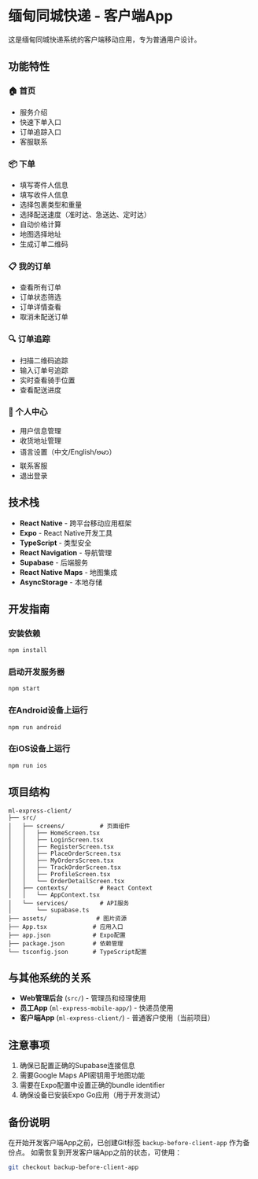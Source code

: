 # 缅甸同城快递 - 客户端App

这是缅甸同城快递系统的客户端移动应用，专为普通用户设计。

## 功能特性

### 🏠 首页
- 服务介绍
- 快速下单入口
- 订单追踪入口
- 客服联系

### 📦 下单
- 填写寄件人信息
- 填写收件人信息
- 选择包裹类型和重量
- 选择配送速度（准时达、急送达、定时达）
- 自动价格计算
- 地图选择地址
- 生成订单二维码

### 📋 我的订单
- 查看所有订单
- 订单状态筛选
- 订单详情查看
- 取消未配送订单

### 🔍 订单追踪
- 扫描二维码追踪
- 输入订单号追踪
- 实时查看骑手位置
- 查看配送进度

### 👤 个人中心
- 用户信息管理
- 收货地址管理
- 语言设置（中文/English/ဗမာ）
- 联系客服
- 退出登录

## 技术栈

- **React Native** - 跨平台移动应用框架
- **Expo** - React Native开发工具
- **TypeScript** - 类型安全
- **React Navigation** - 导航管理
- **Supabase** - 后端服务
- **React Native Maps** - 地图集成
- **AsyncStorage** - 本地存储

## 开发指南

### 安装依赖
```bash
npm install
```

### 启动开发服务器
```bash
npm start
```

### 在Android设备上运行
```bash
npm run android
```

### 在iOS设备上运行
```bash
npm run ios
```

## 项目结构

```
ml-express-client/
├── src/
│   ├── screens/          # 页面组件
│   │   ├── HomeScreen.tsx
│   │   ├── LoginScreen.tsx
│   │   ├── RegisterScreen.tsx
│   │   ├── PlaceOrderScreen.tsx
│   │   ├── MyOrdersScreen.tsx
│   │   ├── TrackOrderScreen.tsx
│   │   ├── ProfileScreen.tsx
│   │   └── OrderDetailScreen.tsx
│   ├── contexts/         # React Context
│   │   └── AppContext.tsx
│   └── services/         # API服务
│       └── supabase.ts
├── assets/              # 图片资源
├── App.tsx             # 应用入口
├── app.json            # Expo配置
├── package.json        # 依赖管理
└── tsconfig.json       # TypeScript配置
```

## 与其他系统的关系

- **Web管理后台** (`src/`) - 管理员和经理使用
- **员工App** (`ml-express-mobile-app/`) - 快递员使用
- **客户端App** (`ml-express-client/`) - 普通客户使用（当前项目）

## 注意事项

1. 确保已配置正确的Supabase连接信息
2. 需要Google Maps API密钥用于地图功能
3. 需要在Expo配置中设置正确的bundle identifier
4. 确保设备已安装Expo Go应用（用于开发测试）

## 备份说明

在开始开发客户端App之前，已创建Git标签 `backup-before-client-app` 作为备份点。
如需恢复到开发客户端App之前的状态，可使用：
```bash
git checkout backup-before-client-app
```

